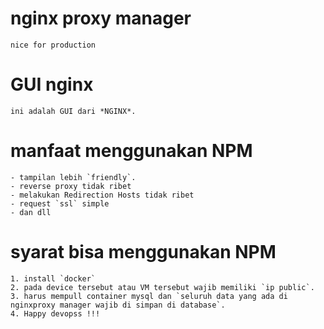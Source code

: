 # nginx proxy manager 
```
nice for production
```
# GUI nginx
```
ini adalah GUI dari *NGINX*.
```

# manfaat menggunakan NPM
```
- tampilan lebih `friendly`.
- reverse proxy tidak ribet
- melakukan Redirection Hosts tidak ribet
- request `ssl` simple
- dan dll
```

# syarat bisa menggunakan NPM
```
1. install `docker`
2. pada device tersebut atau VM tersebut wajib memiliki `ip public`.
3. harus mempull container mysql dan `seluruh data yang ada di nginxproxy manager wajib di simpan di database`.
4. Happy devopss !!!
```
